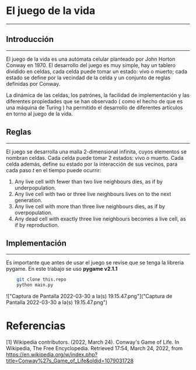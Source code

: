 # El juego de la vida
---
## Introducción 
---
El juego de la vida es una autómata celular planteado por John Horton Conway en 1970. El desarrollo del juego es muy simple, hay un tablero dividido en celdas, cada celda puede tomar un estado: vivo o muerto; cada estado se define por la vecindad de la celda y un conjunto de reglas definidas por Conway.

La dinámica de las celdas, los patrónes, la facilidad de implementación y las diferentes propiedades que se han observado ( como el hecho de que es una máquina de Turing ) ha permitido el desarrollo de diferentes artículos en torno al juego de la vida.

## Reglas
---
El juego se desarrolla una malla 2-dimensional infinita, cuyos elementos se nombran celdas. Cada celda puede tomar 2 estados: vivo o muerto. Cada celda además, define su estado por la interacción de sus vecinos, para cada paso $t$ en el tiempo puede ocurrir:
1. Any live cell with fewer than two live neighbours dies, as if by underpopulation.
2. Any live cell with two or three live neighbours lives on to the next generation.
3. Any live cell with more than three live neighbours dies, as if by overpopulation.
4. Any dead cell with exactly three live neighbours becomes a live cell, as if by reproduction.

## Implementación
---
Es importante que antes de usar el juego se revise que se tenga la libreria pygame. En este trabajo se uso **pygame v2.1.1**
```bash
    git clone this.repo
    python main.py
```
!["Captura de Pantalla 2022-03-30 a la(s) 19.15.47.png"]("Captura de Pantalla 2022-03-30 a la(s) 19.15.47.png")


# Referencias
[1] Wikipedia contributors. (2022, March 24). Conway's Game of Life. In Wikipedia, The Free Encyclopedia. Retrieved 17:54, March 24, 2022, from https://en.wikipedia.org/w/index.php?title=Conway%27s_Game_of_Life&oldid=1079031728
